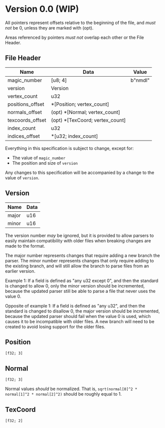 # Version 0.0 (WIP)

All pointers represent offsets relative to the beginning of the file, and *must not* be 0, unless they are marked with (opt).

Areas referenced by pointers *must not* overlap each other or the File Header.

## File Header

| Name | Data | Value |
| - | - | - |
| magic_number | [u8; 4] | b"nmdl" |
| version | Version |
| vertex_count | u32 |
| positions_offset | *[Position; vertex_count] |
| normals_offset | (opt) *[Normal; vertex_count] |
| texcoords_offset | (opt) *[TexCoord; vertex_count] |
| index_count | u32 |
| indices_offset | *[u32; index_count] |

Everything in this specification is subject to change, except for:
* The value of `magic_number`
* The position and size of `version`

Any changes to this specification will be accompanied by a change to the value of `version`.

## Version
| Name | Data |
| - | - |
| major | u16 |
| minor | u16 |

The version number *may* be ignored, but it is provided to allow parsers to easily maintain compatibility with older files when breaking changes are made to the format.

The major number represents changes that require adding a new branch the parser. The minor number represents changes that only require adding to the existing branch, and will still allow the branch to parse files from an earlier version.

Example 1: If a field is defined as "any u32 except 0", and then the standard is changed to allow 0, only the minor version should be incremented, because the updated parser still be able to parse a file that never uses the value 0.

Opposite of example 1: If a field is defined as "any u32", and then the standard is changed to disallow 0, the major version should be incremented, because the updated parser should fail when the value 0 is used, which causes it to be incompatible with older files. A new branch will need to be created to avoid losing support for the older files.

## Position
`[f32; 3]`

## Normal
`[f32; 3]`

Normal values *should* be normalized. That is, `sqrt(normal[0]^2 * normal[1]^2 * normal[2]^2)` should be roughly equal to 1.

## TexCoord
`[f32; 2]`
